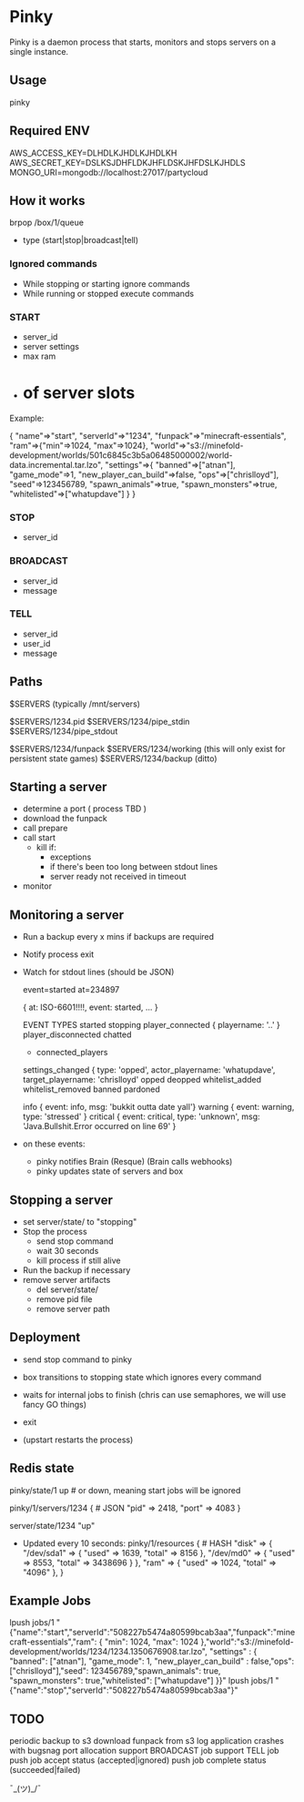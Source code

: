 # Pinky

Pinky is a daemon process that starts, monitors and stops servers on a single instance.

## Usage

pinky <box-id>

## Required ENV

AWS_ACCESS_KEY=DLHDLKJHDLKJHDLKH
AWS_SECRET_KEY=DSLKSJDHFLDKJHFLDSKJHFDSLKJHDLS
MONGO_URI=mongodb://localhost:27017/partycloud

## How it works

brpop /box/1/queue
  - type (start|stop|broadcast|tell)

### Ignored commands
* While stopping or starting ignore commands
* While running or stopped execute commands

### START
  - server_id
  - server settings
  - max ram
  - # of server slots

Example:

{
  "name"=>"start",
  "serverId"=>"1234",
  "funpack"=>"minecraft-essentials",
  "ram"=>{"min"=>1024, "max"=>1024},
  "world"=>"s3://minefold-development/worlds/501c6845c3b5a06485000002/world-data.incremental.tar.lzo",
  "settings"=>{
    "banned"=>["atnan"],
    "game_mode"=>1,
    "new_player_can_build"=>false,
    "ops"=>["chrislloyd"],
    "seed"=>123456789,
    "spawn_animals"=>true,
    "spawn_monsters"=>true,
    "whitelisted"=>["whatupdave"]
  }
}


### STOP
  - server_id

### BROADCAST
  - server_id
  - message

### TELL
  - server_id
  - user_id
  - message
  
## Paths

$SERVERS (typically /mnt/servers)

$SERVERS/1234.pid
$SERVERS/1234/pipe_stdin
$SERVERS/1234/pipe_stdout

$SERVERS/1234/funpack
$SERVERS/1234/working   (this will only exist for persistent state games)
$SERVERS/1234/backup    (ditto)

## Starting a server
* determine a port       ( process TBD )
* download the funpack
* call prepare
* call start
    - kill if:
      - exceptions
      - if there's been too long between stdout lines
      - server ready not received in timeout
* monitor

## Monitoring a server
* Run a backup every x mins if backups are required
* Notify process exit
* Watch for stdout lines (should be JSON)

  event=started at=234897

  { at: ISO-6601!!!!, event: started, ... }

  EVENT TYPES
    started
    stopping
    player_connected      { playername: '..' }
    player_disconnected
    chatted
    * connected_players

    settings_changed { type: 'opped', actor_playername: 'whatupdave',
                          target_playername: 'chrislloyd'
      opped
      deopped
      whitelist_added
      whitelist_removed
      banned
      pardoned

    info          { event: info, msg: 'bukkit outta date yall'}
    warning       { event: warning, type: 'stressed' }
    critical      { event: critical,
                    type: 'unknown',
                    msg: 'Java.Bullshit.Error occurred on line 69' }

* on these events:
  - pinky notifies Brain (Resque) (Brain calls webhooks)
  - pinky updates state of servers and box

## Stopping a server
* set server/state/<server-id> to "stopping"
* Stop the process
  - send stop command
  - wait 30 seconds
  - kill process if still alive
* Run the backup if necessary
* remove server artifacts
  - del server/state/<server-id>
  - remove pid file
  - remove server path

## Deployment

* send stop command to pinky
* box transitions to stopping state which ignores every command
* waits for internal jobs to finish (chris can use semaphores, we will use fancy GO things)
* exit

* (upstart restarts the process)

## Redis state
pinky/state/1 up # or down, meaning start jobs will be ignored

pinky/1/servers/1234 { # JSON
  "pid"  => 2418,
  "port" => 4083
}

server/state/1234 "up"

* Updated every 10 seconds:
pinky/1/resources { # HASH
  "disk" => {
    "/dev/sda1" => { "used" => 1639, "total" => 8156 },
    "/dev/md0"  => { "used" => 8553, "total" => 3438696 }
  },
  "ram" => { "used" => 1024, "total" => "4096" },
}

## Example Jobs
lpush jobs/1 "{\"name\":\"start\",\"serverId\":\"508227b5474a80599bcab3aa\",\"funpack\":\"minecraft-essentials\",\"ram\": { \"min\": 1024, \"max\": 1024  },\"world\":\"s3://minefold-development/worlds/1234/1234.1350676908.tar.lzo\", \"settings\" : { \"banned\": [\"atnan\"], \"game_mode\": 1, \"new_player_can_build\" : false,\"ops\": [\"chrislloyd\"],\"seed\": 123456789,\"spawn_animals\": true,    \"spawn_monsters\": true,\"whitelisted\": [\"whatupdave\"]  }}"
lpush jobs/1 "{\"name\":\"stop\",\"serverId\":\"508227b5474a80599bcab3aa\"}"

## TODO

periodic backup to s3
download funpack from s3
log application crashes with bugsnag
port allocation
support BROADCAST job
support TELL job
push job accept status (accepted|ignored)
push job complete status (succeeded|failed)

¯\_(ツ)_/¯